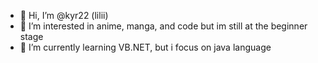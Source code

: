 - 👋 Hi, I’m @kyr22 (lilii)
- 👀 I’m interested in anime, manga, and code but im still at the beginner stage
- 🌱 I’m currently learning VB.NET, but i focus on java language

<!---
kyr22/kyr22 is a ✨ special ✨ repository because its `README.md` (this file) appears on your GitHub profile.
You can click the Preview link to take a look at your changes.
--->
